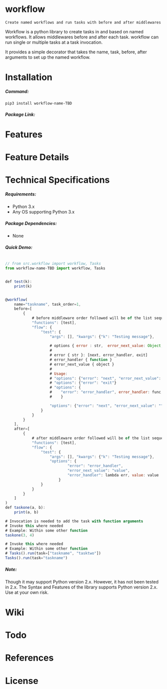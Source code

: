 # workflow
    Create named workflows and run tasks with before and after middlewares

Workflow is a python library to create tasks in and based on named workflows. It allows middlewares before and after each task. workflow can run single or multiple tasks at a task invocation.

It provides a simple decorator that takes the name, task, before, after arguments to set up the named workflow.

# Installation

##### Command:

    pip3 install workflow-name-TBD

##### Package Link:
    

# Features
# Feature Details
# Technical Specifications

##### Requirements:

* Python 3.x
* Any OS supporting Python 3.x

##### Package Dependencies:

* None

##### Quick Demo:

```javascript

// from src.workflow import workflow, Tasks
from workflow-name-TBD import workflow, Tasks


def test(k):
    print(k)


@workflow(
    name="taskname", task_order=1,
    before=[
        {
            # before middleware order followed will be of the list sequence
            "functions": [test],
            "flow": {
                "test": {
                    "args": [], "kwargs": {"k": "Testing message"},
                    
                    # options { error : str,  error_next_value: Object, error_handler: function }
                    # 
                    # error { str }: [next, error_handler, exit]
                    # error_handler { function }
                    # error_next_value { object }
                    #
                    # Usage:
                    # "options": {"error": "next", "error_next_value": "value"}
                    # "options": {"error": "exit"}
                    # "options": { 
                    #    "error": "error_handler", error_handler: func, "error_next_value": "value"
                    #    }

                    "options": {"error": "next", "error_next_value": ""}
                }
            }
        }
    ],
    after=[
        {
            # after middleware order followed will be of the list sequence
            "functions": [test],
            "flow": {
                "test": {
                    "args": [], "kwargs": {"k": "Testing message"},
                    "options": {
                            "error": "error_handler",
                            "error_next_value": "value",
                            "error_handler": lambda err, value: value
                        }
                }
            }
        }
    ]
)
def taskone(a, b):
    print(a, b)

# Invocation is needed to add the task with function arguments
# Invoke this where needed
# Example: Within some other function
taskone(3, 4)

# Invoke this where needed
# Example: Within some other function
# Tasks().run(task=["taskname", "tasktwo"])
Tasks().run(task="taskname")


```

##### Note:

Though it may support Python version 2.x. However, it has not been tested in 2.x. The Syntax and Features of the library supports Python version 2.x. Use at your own risk.

# Wiki
# Todo
# References
# License
